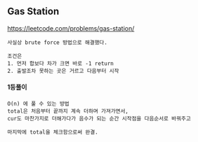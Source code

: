 ## Gas Station

https://leetcode.com/problems/gas-station/

    사실상 brute force 방법으로 해결했다.

    조건은
    1. 먼저 합보다 차가 크면 바로 -1 return
    2. 출발조차 못하는 곳은 거르고 다음부터 시작

#### 1등풀이
    
    O(n) 에 풀 수 있는 방법
    total은 처음부터 끝까지 계속 더하며 가져가면서,
    cur도 마찬가지로 더해가다가 음수가 되는 순간 시작점을 다음순서로 바꿔주고

    마지막에 total을 체크함으로써 완결.